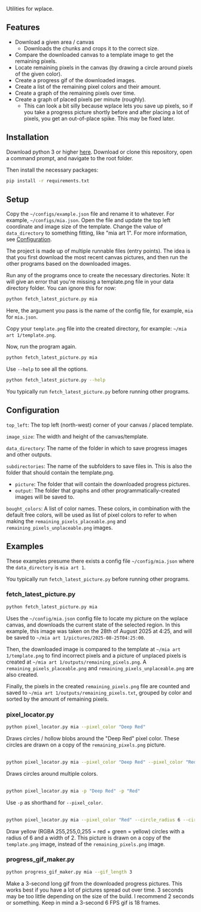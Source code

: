 Utilities for wplace.

## Features
- Download a given area / canvas
  - Downloads the chunks and crops it to the correct size.
- Compare the downloaded canvas to a template image to get the remaining 
pixels.
- Locate remaining pixels in the canvas (by drawing a circle around pixels of
the given color).
- Create a progress gif of the downloaded images.
- Create a list of the remaining pixel colors and their amount.
- Create a graph of the remaining pixels over time.
- Create a graph of placed pixels per minute (roughly).
  - This can look a bit silly because wplace lets you save up pixels, so
if you take a progress picture shortly before and after placing a lot of
pixels, you get an out-of-place spike. This may be fixed later.


## Installation
Download python 3 or higher [here]. Download or clone this repository,
open a command prompt, and navigate to the root folder.

Then install the necessary packages:
```bash
pip install -r requirements.txt
```

[here]: https://wiki.python.org/moin/BeginnersGuide/Download

## Setup
Copy the `~/configs/example.json` file and rename it to whatever. For example,
`~/configs/mia.json`. Open the file and update the top left coordinate and
image size of the template. Change the value of `data_directory` to something
fitting, like "mia art 1". For more information, see
[Configuration](#Configuration).

The project is made up of multiple runnable files (entry points). The idea
is that you first download the most recent canvas pictures, and then run the
other programs based on the downloaded images.

Run any of the programs once to create the necessary directories. Note: It
will give an error that you're missing a template.png file in your data
directory folder. You can ignore this for now:

```bash
python fetch_latest_picture.py mia
```
Here, the argument you pass is the name of the config file, for example,
`mia` for `mia.json`.

Copy your `template.png` file into the created directory, for example:
`~/mia art 1/template.png`.

Now, run the program again.
```bash
python fetch_latest_picture.py mia
```

Use `--help` to see all the options.
```bash
python fetch_latest_picture.py --help
```

You typically run `fetch_latest_picture.py` before running other programs.

## Configuration
`top_left`: The top left (north-west) corner of your canvas / placed template.

`image_size`: The width and height of the canvas/template.

`data_directory`: The name of the folder in which to save progress images and
other outputs.

`subdirectories`: The name of the subfolders to save files in. This is also
the folder that should contain the template.png.
- `picture`: The folder that will contain the downloaded progress pictures.
- `output`: The folder that graphs and other programmatically-created images
will be saved to.

`bought_colors`: A list of color names. These colors, in combination with the
default free colors, will be used as list of pixel colors to refer to when
making the `remaining_pixels_placeable.png` and 
`remaining_pixels_unplaceable.png` images.


## Examples
These examples presume there exists a config file `~/config/mia.json` where the
`data_directory` is `mia art 1`.

You typically run `fetch_latest_picture.py` before running other programs.

### fetch_latest_picture.py
```bash
python fetch_latest_picture.py mia
```
Uses the `~/config/mia.json` config file to locate my picture on the wplace
canvas, and downloads the current state of the selected region. In this
example, this image was taken on the 28th of August 2025 at 4:25, and will be
saved to `~/mia art 1/pictures/2025-08-25T04:25:00`.

Then, the downloaded image is compared to the template at
`~/mia art 1/template.png` to find incorrect pixels and a picture of unplaced
pixels is created at `~/mia art 1/outputs/remaining_pixels.png`.
A `remaining_pixels_placeable.png` and `remaining_pixels_unplaceable.png` are
also created.

Finally, the pixels in the created `remaining_pixels.png` file are counted and
saved to `~/mia art 1/outputs/remaining_pixels.txt`, grouped by color and
sorted by the amount of remaining pixels.

### pixel_locator.py
```bash
python pixel_locator.py mia --pixel_color "Deep Red"
```
Draws circles / hollow blobs around the "Deep Red" pixel color.
These circles are drawn on a copy of the `remaining_pixels.png` picture.  
&nbsp;

```bash
python pixel_locator.py mia --pixel_color "Deep Red" --pixel_color "Red"
```
Draws circles around multiple colors.  
&nbsp;

```bash
python pixel_locator.py mia -p "Deep Red" -p "Red"
```
Use `-p` as shorthand for `--pixel_color`.  
&nbsp;

```bash
python pixel_locator.py mia --pixel_color "Red" --circle_radius 6 --circle_width 2 --circle_color 255,255,0,255 --on-template
```
Draw yellow (RGBA 255,255,0,255 = red + green = yellow) circles with a radius
of 6 and a width of 2. This picture is drawn on a copy of the `template.png`
image, instead of the `remaining_pixels.png` image. 

### progress_gif_maker.py
```bash
python progress_gif_maker.py mia --gif_length 3
```
Make a 3-second long gif from the downloaded progress pictures. This works
best if you have a lot of pictures spread out over time. 3 seconds may be too
little depending on the size of the build. I recommend 2 seconds or something.
Keep in mind a 3-second 6 FPS gif is 18 frames.
